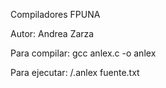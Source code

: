 Compiladores FPUNA

Autor: Andrea Zarza

Para compilar: gcc anlex.c -o anlex

Para ejecutar: /.anlex fuente.txt
